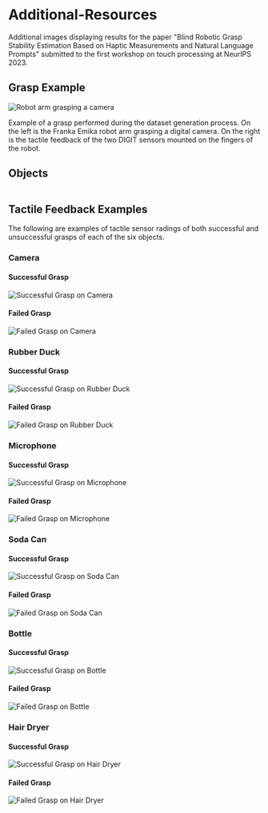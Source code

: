 # Additional-Resources
Additional images displaying results for the paper "Blind Robotic Grasp Stability Estimation Based on Haptic Measurements and Natural Language Prompts" submitted to the first workshop on touch processing at NeurIPS 2023.

## Grasp Example

![Robot arm grasping a camera](https://github.com/jmgiannikos/Additional-Resources/blob/main/grasp_interaction_camera_example.png)

Example of a grasp performed during the dataset generation process. On the left is the Franka Emika robot arm grasping a digital camera. On the right is the tactile feedback of the two DIGIT sensors mounted on the fingers of the robot.

## Objects

![]()

## Tactile Feedback Examples
The following are examples of tactile sensor radings of both successful and unsuccessful grasps of each of the six objects.

### Camera
#### Successful Grasp
![Successful Grasp on Camera](https://github.com/jmgiannikos/Additional-Resources/blob/main/Camera%20Haptics%20Success.png)
#### Failed Grasp
![Failed Grasp on Camera](https://github.com/jmgiannikos/Additional-Resources/blob/main/Camera%20Haptics%20Faliure.png)

### Rubber Duck
#### Successful Grasp
![Successful Grasp on Rubber Duck](https://github.com/jmgiannikos/Additional-Resources/blob/main/Rubber%20Duck%20Haptics%20Success.png)
#### Failed Grasp
![Failed Grasp on Rubber Duck](https://github.com/jmgiannikos/Additional-Resources/blob/main/Rubber%20Duck%20Haptics%20Failure.png)

### Microphone
#### Successful Grasp
![Successful Grasp on Microphone](https://github.com/jmgiannikos/Additional-Resources/blob/main/Microphone%20Haptics%20Success.png)
#### Failed Grasp
![Failed Grasp on Microphone](https://github.com/jmgiannikos/Additional-Resources/blob/main/Microphone%20Haptics%20Failure.png)

### Soda Can
#### Successful Grasp
![Successful Grasp on Soda Can](https://github.com/jmgiannikos/Additional-Resources/blob/main/Can%20Haptics%20Success.png)
#### Failed Grasp
![Failed Grasp on Soda Can](https://github.com/jmgiannikos/Additional-Resources/blob/main/Can%20Haptics%20Failure.png)

### Bottle
#### Successful Grasp
![Successful Grasp on Bottle](https://github.com/jmgiannikos/Additional-Resources/blob/main/Bottle%20Haptics%20Success.png)
#### Failed Grasp
![Failed Grasp on Bottle](https://github.com/jmgiannikos/Additional-Resources/blob/main/Bottle%20Haptics%20Failure.png)

### Hair Dryer
#### Successful Grasp
![Successful Grasp on Hair Dryer](https://github.com/jmgiannikos/Additional-Resources/blob/main/Hair%20Dryer%20Haptics%20Success.png)
#### Failed Grasp
![Failed Grasp on Hair Dryer](https://github.com/jmgiannikos/Additional-Resources/blob/main/Hair%20Dryer%20Haptics%20Faliure.png)
